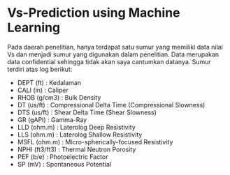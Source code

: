 # Vs-Prediction using Machine Learning
Pada daerah penelitian, hanya terdapat satu sumur yang memiliki data nilai Vs dan menjadi sumur yang digunakan dalam penelitian.
Data merupakan data confidential sehingga tidak akan saya cantumkan datanya.
Sumur terdiri atas log berikut:
- DEPT (ft)                  : Kedalaman
- CALI (in)                  : Caliper
- RHOB (g/cm3)               : Bulk Density
- DT (us/ft)                 : Compressional Delta Time (Compressional Slowness)
- DTS (us/ft)                : Shear Delta Time (Shear Slowness)
- GR (gAPI)                  : Gamma-Ray
- LLD (ohm.m)                : Laterolog Deep Resistivity
- LLS (ohm.m)                : Laterolog Shallow Resistivity
- MSFL (ohm.m)               : Micro-spherically-focused Resistivity
- NPHI (ft3/ft3)             : Thermal Neutron Porosity
- PEF (b/e)                  : Photoelectric Factor
- SP (mV)                    : Spontaneous Potential
